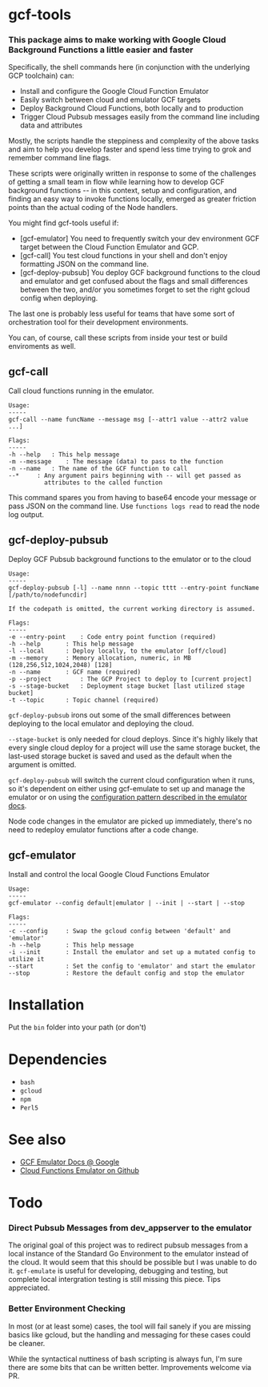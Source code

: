 # gcf-tools

### This package aims to make working with Google Cloud Background Functions a little easier and faster

Specifically, the shell commands here (in conjunction with the underlying GCP toolchain) can:

- Install and configure the Google Cloud Function Emulator
- Easily switch between cloud and emulator GCF targets
- Deploy Background Cloud Functions, both locally and to production
- Trigger Cloud Pubsub messages easily from the command line including data and attributes

Mostly, the scripts handle the steppiness and complexity of the above tasks and aim to help you develop faster and spend less time trying to grok and remember command line flags. 

These scripts were originally written in response to some of the challenges of getting a small team in flow while learning how to develop GCF background functions -- in this context, setup and configuration, and finding an easy way to invoke functions locally, emerged as greater friction points than the actual coding of the Node handlers.

You might find gcf-tools useful if:

- [gcf-emulator] You need to frequently switch your dev environment GCF target between the Cloud Function Emulator and GCP. 
- [gcf-call] You test cloud functions in your shell and don't enjoy formatting JSON on the command line. 
- [gcf-deploy-pubsub] You deploy GCF background functions to the cloud and emulator and get confused about the flags and small differences between the two, and/or you sometimes forget to set the right gcloud config when deploying.

The last one is probably less useful for teams that have some sort of orchestration tool for their development environments.

You can, of course, call these scripts from inside your test or build enviroments as well. 


## gcf-call
Call cloud functions running in the emulator.
```
Usage:
-----
gcf-call --name funcName --message msg [--attr1 value --attr2 value ...]

Flags:
-----
-h --help	: This help message
-m --message	: The message (data) to pass to the function
-n --name	: The name of the GCF function to call
--*		: Any argument pairs beginning with -- will get passed as 
		  attributes to the called function
```

This command spares you from having to base64 encode your message or pass JSON on the command line. Use `functions logs read` to read the node log output.

## gcf-deploy-pubsub
Deploy GCF Pubsub background functions to the emulator or to the cloud
```
Usage:
-----
gcf-deploy-pubsub [-l] --name nnnn --topic tttt --entry-point funcName [/path/to/nodefuncdir]

If the codepath is omitted, the current working directory is assumed.

Flags:
-----
-e --entry-point	: Code entry point function (required)
-h --help		: This help message
-l --local		: Deploy locally, to the emulator [off/cloud]
-m --memory		: Memory allocation, numeric, in MB (128,256,512,1024,2048) [128]
-n --name		: GCF name (required)
-p --project		: The GCP Project to deploy to [current project]
-s --stage-bucket	: Deployment stage bucket [last utilized stage bucket]
-t --topic		: Topic channel (required)
```

`gcf-deploy-pubsub` irons out some of the small differences between deploying to the local emulator and deploying the cloud. 

`--stage-bucket` is only needed for cloud deploys. Since it's highly likely that every single cloud deploy for a project will use the same storage bucket, the last-used storage bucket is saved and used as the default when the argument is omitted.

`gcf-deploy-pubsub` will switch the current cloud configuration when it runs, so it's dependent on either using gcf-emulate to set up and manage the emulator or on using the [configuration pattern described in the emulator docs](https://github.com/GoogleCloudPlatform/cloud-functions-emulator/wiki/Using-the-Emulator-with-the-Cloud-SDK).

Node code changes in the emulator are picked up immediately, there's no need to redeploy emulator functions after a code change.

## gcf-emulator
Install and control the local Google Cloud Functions Emulator
```
Usage:
-----
gcf-emulator --config default|emulator | --init | --start | --stop

Flags:
-----
-c --config		: Swap the gcloud config between 'default' and 'emulator'
-h --help		: This help message
-i --init		: Install the emulator and set up a mutated config to utilize it
--start			: Set the config to 'emulator' and start the emulator
--stop			: Restore the default config and stop the emulator
```
# Installation
Put the `bin` folder into your path (or don't)

# Dependencies
- `bash`
- `gcloud`
- `npm`
- `Perl5`

# See also
- [GCF Emulator Docs @ Google](https://cloud.google.com/functions/docs/emulator) 
- [Cloud Functions Emulator on Github](https://github.com/GoogleCloudPlatform/cloud-functions-emulator)

# Todo
### Direct Pubsub Messages from dev_appserver to the emulator
The original goal of this project was to redirect pubsub messages from a local instance of the Standard Go Environment to the emulator instead of the cloud. It would seem that this should be possible but I was unable to do it. `gcf-emulate` is useful for developing, debugging and testing, but complete local intergration testing is still missing this piece. Tips appreciated.

### Better Environment Checking
In most (or at least some) cases, the tool will fail sanely if you are missing basics like gcloud, but the handling and messaging for these cases could be cleaner.

While the syntactical nuttiness of bash scripting is always fun, I'm sure there are some bits that can be written better. Improvements welcome via PR.
